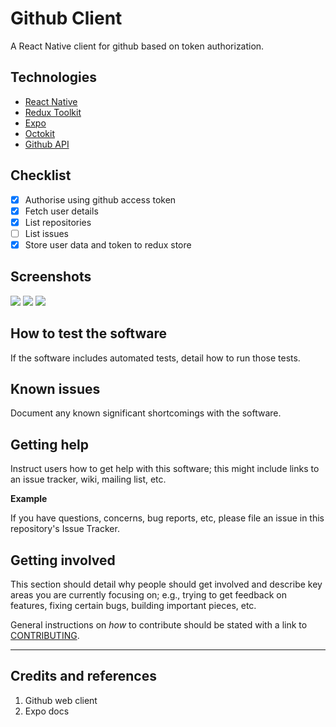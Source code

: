 # Github Client
A React Native client for github based on token authorization.

## Technologies
- [React Native](https://facebook.github.io/react-native/)
- [Redux Toolkit](https://redux-toolkit.js.org/)
- [Expo](https://expo.dev)
- [Octokit](https://github.com/octokit)
- [Github API](https://docs.github.com/en/rest)

## Checklist 
- [x] Authorise using github access token
- [x] Fetch user details
- [x] List repositories
- [ ] List issues
- [x] Store user data and token to redux store 

## Screenshots
![](https://raw.githubusercontent.com/galanteria01/github-client/master/.github/assets/image1.jpg)
![](https://raw.githubusercontent.com/galanteria01/github-client/master/.github/assets/image2.jpg)
![](https://raw.githubusercontent.com/galanteria01/github-client/master/.github/assets/image3.jpg)

## How to test the software

If the software includes automated tests, detail how to run those tests.

## Known issues

Document any known significant shortcomings with the software.

## Getting help

Instruct users how to get help with this software; this might include links to an issue tracker, wiki, mailing list, etc.

**Example**

If you have questions, concerns, bug reports, etc, please file an issue in this repository's Issue Tracker.

## Getting involved

This section should detail why people should get involved and describe key areas you are
currently focusing on; e.g., trying to get feedback on features, fixing certain bugs, building
important pieces, etc.

General instructions on _how_ to contribute should be stated with a link to [CONTRIBUTING](CONTRIBUTING.md).


----

## Credits and references

1. Github web client
2. Expo docs